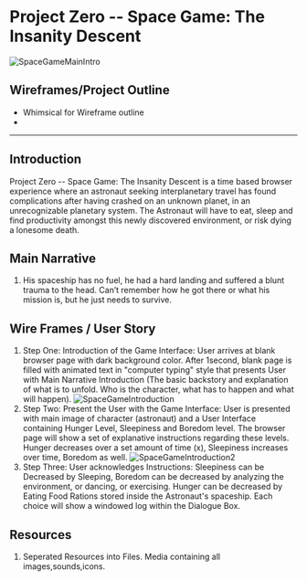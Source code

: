 

# Project Zero -- Space Game: The Insanity Descent 

![SpaceGameMainIntro](https://git.generalassemb.ly/victordoyle/SpaceGame/blob/master/media/images/InsanityDescent-SpaceGame.jpg?raw=true)

## Wireframes/Project Outline

- Whimsical for Wireframe outline
- 

---
## Introduction
Project Zero -- Space Game: The Insanity Descent is a time based browser experience where an astronaut seeking interplanetary travel has found complications after having crashed on an unknown planet, in an unrecognizable planetary system. The Astronaut will have to eat, sleep and find productivity amongst this newly discovered environment, or risk dying a lonesome death.

## Main Narrative

1. His spaceship has no fuel, he had a hard landing and suffered a blunt trauma to the head. Can’t remember how he got there or what his mission is, but he just needs to survive.

## Wire Frames / User Story

1. Step One: Introduction of the Game Interface: 
User arrives at blank browser page with dark background color. After 1second, blank page is filled with animated text in "computer typing" style that presents User with Main Narrative Introduction (The basic backstory and explanation of what is to unfold. Who is the character, what has to happen and what will happen).
![SpaceGameIntroduction](https://git.generalassemb.ly/victordoyle/SpaceGame/blob/master/media/wireframe/stepOneSpaceGame.png)
2. Step Two: Present the User with the Game Interface:
User is presented with main image of character (astronaut) and a User Interface containing Hunger Level, Sleepiness and Boredom level. The browser page will show a set of explanative instructions regarding these levels. Hunger decreases over a set amount of time (x), Sleepiness increases over time, Boredom as well. 
![SpaceGameIntroduction2](https://git.generalassemb.ly/victordoyle/SpaceGame/blob/master/media/wireframe/stepTwoSpaceGame.png)
3. Step Three: User acknowledges Instructions: Sleepiness can be Decreased by Sleeping, Boredom can be decreased by analyzing the environment, or dancing, or exercising. Hunger can be decreased by Eating Food Rations stored inside the Astronaut's spaceship. Each choice will show a windowed log within the Dialogue Box.

## Resources
1. Seperated Resources into Files. Media containing all images,sounds,icons.



